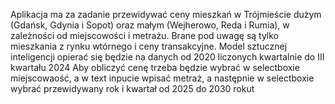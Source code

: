 Aplikacja ma za zadanie przewidywać ceny mieszkań w Trójmieście dużym (Gdańsk, Gdynia i Sopot) oraz małym (Wejherowo, Reda i Rumia), w zależności od miejscowości i metrażu. Brane pod uwagę są tylko mieszkania z rynku wtórnego i ceny transakcyjne.
Model sztucznej inteligencji opierać się będzie na danych od 2020 liczonych kwartalnie do III kwartału 2024
Aby obliczyć cenę trzeba będzie wybrać w selectboxie miejscowaość, a w text inpucie wpisać metraż, a następnie w selectboxie wybrać przewidywany rok i kwartał od 2025 do 2030 rokut